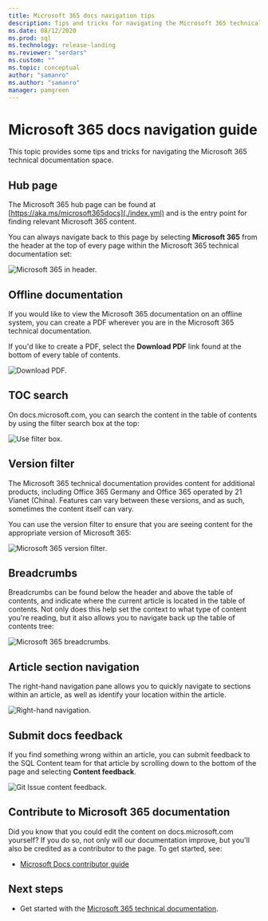 ```yaml
---
title: Microsoft 365 docs navigation tips 
description: Tips and tricks for navigating the Microsoft 365 technical documentation - explains such things as the hub page, the table of contents, the header, as well as how to use the breadcrumbs and how to use the version filter. 
ms.date: 08/12/2020
ms.prod: sql
ms.technology: release-landing
ms.reviewer: "serdars"
ms.custom: ""
ms.topic: conceptual
author: "samanro"
ms.author: "samanro"
manager: pamgreen
---
```

# Microsoft 365 docs navigation guide

This topic provides some tips and tricks for navigating the Microsoft 365 technical documentation space.  

## Hub page

The Microsoft 365 hub page can be found at [https://aka.ms/microsoft365docs](./index.yml) and is the entry point for finding relevant Microsoft 365 content.

You can always navigate back to this page by selecting **Microsoft 365** from the header at the top of every page within the Microsoft 365 technical documentation set:

![Microsoft 365 in header.](media/m365-header-cursor.png)

## Offline documentation

If you would like to view the Microsoft 365 documentation on an offline system, you can create a PDF wherever you are in the Microsoft 365 technical documentation.

If you'd like to create a PDF, select the **Download PDF** link found at the bottom of every table of contents.

![Download PDF.](media/m365-download-pdf-cursor.png)

## TOC search 
On docs.microsoft.com, you can search the content in the table of contents by using the filter search box at the top:

![Use filter box.](media/m365-filter-by-title.png)

## Version filter
The Microsoft 365 technical documentation provides content for additional products, including Office 365 Germany and Office 365 operated by 21 Vianet (China). Features can vary between these versions, and as such, sometimes the content itself can vary.

You can use the version filter to ensure that you are seeing content for the appropriate version of Microsoft 365:

![Microsoft 365 version filter.](media/m365-version-filter.png)

## Breadcrumbs

Breadcrumbs can be found below the header and above the table of contents, and indicate where the current article is located in the table of contents.  Not only does this help set the context to what type of content you're reading, but it also allows you to navigate back up the table of contents tree:

![Microsoft 365 breadcrumbs.](media/m365-breadcrumb.png)

## Article section navigation

The right-hand navigation pane allows you to quickly navigate to sections within an article, as well as identify your location within the article.  

![Right-hand navigation.](media/m365-article-sections.png)

## Submit docs feedback

If you find something wrong within an article, you can submit feedback to the SQL Content team for that article by scrolling down to the bottom of the page and selecting **Content feedback**.

![Git Issue content feedback.](media/m365-article-feedback.png)

## Contribute to Microsoft 365 documentation

Did you know that you could edit the content on docs.microsoft.com yourself? If you do so, not only will our documentation improve, but you'll also be credited as a contributor to the page. To get started, see:

- [Microsoft Docs contributor guide](/contribute/)

## Next steps

- Get started with the [Microsoft 365 technical documentation](index.yml).